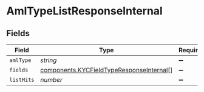 # AmlTypeListResponseInternal


## Fields

| Field                                                                                                | Type                                                                                                 | Required                                                                                             | Description                                                                                          |
| ---------------------------------------------------------------------------------------------------- | ---------------------------------------------------------------------------------------------------- | ---------------------------------------------------------------------------------------------------- | ---------------------------------------------------------------------------------------------------- |
| `amlType`                                                                                            | *string*                                                                                             | :heavy_minus_sign:                                                                                   | N/A                                                                                                  |
| `fields`                                                                                             | [components.KYCFieldTypeResponseInternal](../../models/components/kycfieldtyperesponseinternal.md)[] | :heavy_minus_sign:                                                                                   | N/A                                                                                                  |
| `listHits`                                                                                           | *number*                                                                                             | :heavy_minus_sign:                                                                                   | N/A                                                                                                  |